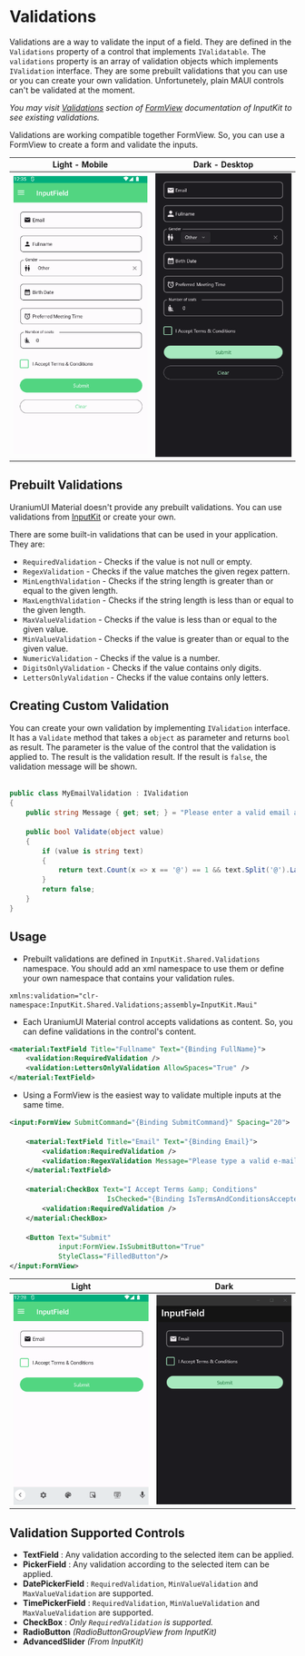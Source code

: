 # Validations
Validations are a way to validate the input of a field. They are defined in the `Validations` property of a control that implements `IValidatable`. The `validations` property is an array of validation objects which implements `IValidation` interface. They are some prebuilt validations that you can use or you can create your own validation. Unfortunetely, plain MAUI controls can't be validated at the moment.

_You may visit [Validations](https://enisn-projects.io/docs/en/inputkit/latest/components/controls/FormView#validations) section of [FormView](https://enisn-projects.io/docs/en/inputkit/latest/components/controls/FormView) documentation of InputKit to see existing validations._

Validations are working compatible together FormView. So, you can use a FormView to create a form and validate the inputs.

| Light - Mobile | Dark - Desktop |
|--- | --- |
| ![MAUI Validation](images/validations-all-demo-light-android.gif) | ![MAUI Validation](images/validations-all-demo-dark-windows.gif) |

## Prebuilt Validations
UraniumUI Material doesn't provide any prebuilt validations. You can use validations from [InputKit](https://enisn-projects.io/docs/en/inputkit/latest/components/controls/FormView#validations) or create your own.

There are some built-in validations that can be used in your application. They are:

  * `RequiredValidation` - Checks if the value is not null or empty.
  * `RegexValidation` - Checks if the value matches the given regex pattern.
  * `MinLengthValidation` - Checks if the string length is greater than or equal to the given length.
  * `MaxLengthValidation` - Checks if the string length is less than or equal to the given length.
  * `MaxValueValidation` - Checks if the value is less than or equal to the given value.
  * `MinValueValidation` - Checks if the value is greater than or equal to the given value.
  * `NumericValidation` - Checks if the value is a number.
  * `DigitsOnlyValidation` - Checks if the value contains only digits.
  * `LettersOnlyValidation` - Checks if the value contains only letters.

## Creating Custom Validation

You can create your own validation by implementing `IValidation` interface. It has a `Validate` method that takes a `object` as parameter and returns `bool` as result. The parameter is the value of the control that the validation is applied to. The result is the validation result. If the result is `false`, the validation message will be shown.

```csharp

public class MyEmailValidation : IValidation
{
    public string Message { get; set; } = "Please enter a valid email address.";

    public bool Validate(object value)
    {
        if (value is string text)
        {
            return text.Count(x => x == '@') == 1 && text.Split('@').Last().Length >= 2;
        }
        return false;
    }
}
```

## Usage

* Prebuilt validations are defined in `InputKit.Shared.Validations` namespace. You should add an xml namespace to use them or define your own namespace that contains your validation rules.

```
xmlns:validation="clr-namespace:InputKit.Shared.Validations;assembly=InputKit.Maui"
```

* Each UraniumUI Material control accepts validations as content. So, you can define validations in the control's content.

```xml
<material:TextField Title="Fullname" Text="{Binding FullName}">
    <validation:RequiredValidation />
    <validation:LettersOnlyValidation AllowSpaces="True" />
</material:TextField>
```

* Using a FormView is the easiest way to validate multiple inputs at the same time.

```xml
<input:FormView SubmitCommand="{Binding SubmitCommand}" Spacing="20">

    <material:TextField Title="Email" Text="{Binding Email}">
        <validation:RequiredValidation />
        <validation:RegexValidation Message="Please type a valid e-mail address." Pattern="{x:Static input:AdvancedEntry.REGEX_EMAIL}"/>
    </material:TextField>

    <material:CheckBox Text="I Accept Terms &amp; Conditions"
                        IsChecked="{Binding IsTermsAndConditionsAccepted}">
        <validation:RequiredValidation />
    </material:CheckBox>

    <Button Text="Submit"
            input:FormView.IsSubmitButton="True"
            StyleClass="FilledButton"/>
</input:FormView>
```

| Light | Dark |
| --- | --- |
| ![MAUI Validations](images/validations-demo-light-android.gif) | ![MAUI Validations](images/validations-demo-dark-windows.gif) |


## Validation Supported Controls

- **TextField** : Any validation according to the selected item can be applied.
- **PickerField** : Any validation according to the selected item can be applied.
- **DatePickerField** : `RequiredValidation`, `MinValueValidation` and `MaxValueValidation` are supported.
- **TimePickerField** : `RequiredValidation`, `MinValueValidation` and `MaxValueValidation` are supported.
- **CheckBox** : _Only `RequiredValidation` is supported._
- **RadioButton** _(RadioButtonGroupView from InputKit)_
- **AdvancedSlider** _(From InputKit)_
